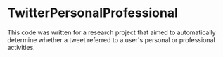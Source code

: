 # TwitterPersonalProfessional
This code was written for a research project that aimed to automatically determine whether a tweet referred to a user's personal or professional activities.
